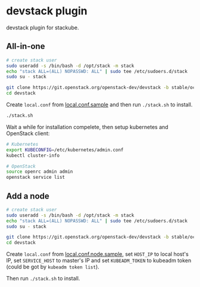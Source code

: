 # devstack plugin

devstack plugin for stackube.

## All-in-one

```sh
# create stack user
sudo useradd -s /bin/bash -d /opt/stack -m stack
echo "stack ALL=(ALL) NOPASSWD: ALL" | sudo tee /etc/sudoers.d/stack
sudo su - stack

git clone https://git.openstack.org/openstack-dev/devstack -b stable/ocata
cd devstack
```

Create `local.conf` from [local.conf.sample](local.conf.sample) and then run `./stack.sh` to install.

```sh
./stack.sh
```

Wait a while for installation compelete, then setup kubernetes and OpenStack client:

```sh
# Kubernetes
export KUBECONFIG=/etc/kubernetes/admin.conf
kubectl cluster-info

# OpenStack
source openrc admin admin
openstack service list
```

## Add a node

```sh
# create stack user
sudo useradd -s /bin/bash -d /opt/stack -m stack
echo "stack ALL=(ALL) NOPASSWD: ALL" | sudo tee /etc/sudoers.d/stack
sudo su - stack

git clone https://git.openstack.org/openstack-dev/devstack -b stable/ocata
cd devstack
```

Create `local.conf` from [local.conf.node.sample](local.conf.node.sample), set `HOST_IP` to local host's IP, set `SERVICE_HOST` to master's IP and set `KUBEADM_TOKEN` to kubeadm token (could be got by `kubeadm token list`).

Then run `./stack.sh` to install.

